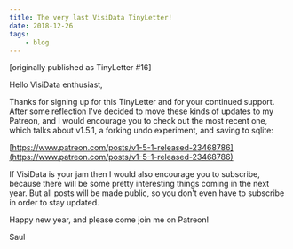 ```yaml
---
title: The very last VisiData TinyLetter!
date: 2018-12-26
tags:
    - blog
---
```

[originally published as TinyLetter #16]

Hello VisiData enthusiast,

Thanks for signing up for this TinyLetter and for your continued support.  After some reflection I've decided to move these kinds of updates to my Patreon, and I would encourage you to check out the most recent one, which talks about v1.5.1, a forking undo experiment, and saving to sqlite:

[https://www.patreon.com/posts/v1-5-1-released-23468786](https://www.patreon.com/posts/v1-5-1-released-23468786)

If VisiData is your jam then I would also encourage you to subscribe, because there will be some pretty interesting things coming in the next year.  But all posts will be made public, so you don't even have to subscribe in order to stay updated.

Happy new year, and please come join me on Patreon!

Saul
